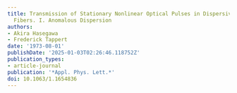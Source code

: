 ```yaml
---
title: Transmission of Stationary Nonlinear Optical Pulses in Dispersive Dielectric
  Fibers. I. Anomalous Dispersion
authors:
- Akira Hasegawa
- Frederick Tappert
date: '1973-08-01'
publishDate: '2025-01-03T02:26:46.118752Z'
publication_types:
- article-journal
publication: '*Appl. Phys. Lett.*'
doi: 10.1063/1.1654836
---
```

